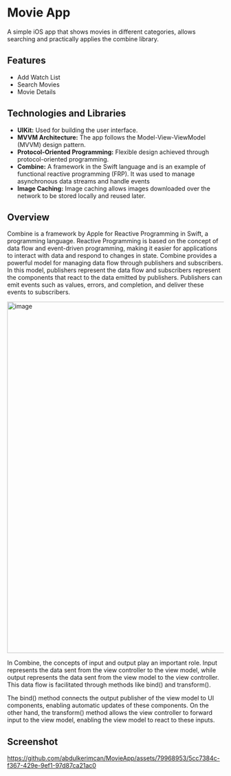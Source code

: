 # Movie App
A simple iOS app that shows movies in different categories, allows searching and practically applies the combine library.

## Features

- Add Watch List
- Search Movies
- Movie Details

## Technologies and Libraries

- **UIKit:** Used for building the user interface.
- **MVVM Architecture:** The app follows the Model-View-ViewModel (MVVM) design pattern.
- **Protocol-Oriented Programming:** Flexible design achieved through protocol-oriented programming.
- **Combine:** A framework in the Swift language and is an example of functional reactive programming (FRP). It was used to manage asynchronous data streams and handle events
- **Image Caching:** Image caching allows images downloaded over the network to be stored locally and reused later.

## Overview


Combine is a framework by Apple for Reactive Programming in Swift, a programming language. Reactive Programming is based on the concept of data flow and event-driven programming, making it easier for applications to interact with data and respond to changes in state.
Combine provides a powerful model for managing data flow through publishers and subscribers. In this model, publishers represent the data flow and subscribers represent the components that react to the data emitted by publishers. Publishers can emit events such as values, errors, and completion, and deliver these events to subscribers.

<img width="818" alt="image" src="https://github.com/abdulkerimcan/MovieApp/assets/79968953/60d77dfb-de6a-494e-a53d-5de0620f4800">


In Combine, the concepts of input and output play an important role. Input represents the data sent from the view controller to the view model, while output represents the data sent from the view model to the view controller. This data flow is facilitated through methods like bind() and transform().

The bind() method connects the output publisher of the view model to UI components, enabling automatic updates of these components. On the other hand, the transform() method allows the view controller to forward input to the view model, enabling the view model to react to these inputs.

## Screenshot

https://github.com/abdulkerimcan/MovieApp/assets/79968953/5cc7384c-f367-429e-9ef1-97d87ca21ac0

